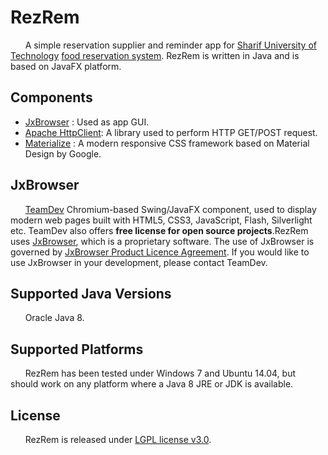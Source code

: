 # RezRem
&nbsp;&nbsp;&nbsp;&nbsp;&nbsp;&nbsp;A simple reservation supplier and reminder app for [Sharif University of Technology](http://www.sharif.ir/web/en) [food reservation system](http://reserve.dining.sharif.ir/). RezRem is written in Java and is based on JavaFX platform.

## Components

* [JxBrowser](https://www.teamdev.com/jxbrowser) : Used as app GUI.
* [Apache HttpClient](https://hc.apache.org/httpcomponents-client-ga/index.html): A library used to perform HTTP GET/POST request.
* [Materialize](http://materializecss.com) : A modern responsive CSS framework based on Material Design by Google.

## JxBrowser
&nbsp;&nbsp;&nbsp;&nbsp;&nbsp;&nbsp;[TeamDev](https://www.teamdev.com) Chromium-based Swing/JavaFX component, used to display modern web pages built with HTML5, CSS3, JavaScript, Flash, Silverlight etc. TeamDev also offers __free license for open source projects__.RezRem uses [JxBrowser](http://www.teamdev.com/jxbrowser), which is a proprietary software. The use of JxBrowser is governed by [JxBrowser Product Licence Agreement](http://www.teamdev.com/jxbrowser-licence-agreement). If you would like to use JxBrowser in your development, please contact TeamDev.

## Supported Java Versions
&nbsp;&nbsp;&nbsp;&nbsp;&nbsp;&nbsp;Oracle Java 8.

## Supported Platforms
&nbsp;&nbsp;&nbsp;&nbsp;&nbsp;&nbsp;RezRem has been tested under Windows 7 and Ubuntu 14.04, but should work on any platform where a Java 8 JRE or JDK is available.

## License
&nbsp;&nbsp;&nbsp;&nbsp;&nbsp;&nbsp;RezRem is released under [LGPL license v3.0](http://www.gnu.org/licenses/lgpl-3.0.en.html).
